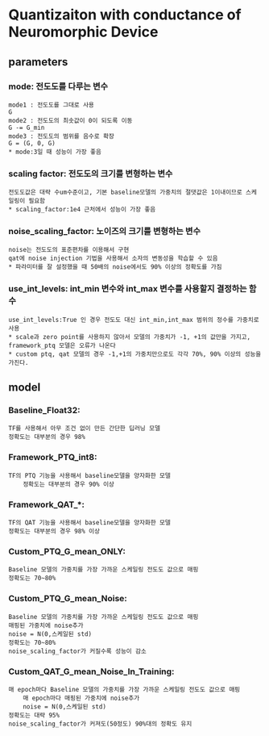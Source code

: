 # Quantizaiton with conductance of Neuromorphic Device

## parameters

### mode: 전도도를 다루는 변수

	mode1 : 전도도를 그대로 사용
	G
	mode2 : 전도도의 최솟값이 0이 되도록 이동
	G -= G_min
	mode3 : 전도도의 범위를 음수로 확장
	G = (G, 0, G)
	* mode:3일 때 성능이 가장 좋음

### scaling factor: 전도도의 크기를 변형하는 변수
	
	전도도값은 대략 수um수준이고, 기본 baseline모델의 가중치의 절댓값은 1이내이므로 스케일링이 필요함
	* scaling_factor:1e4 근처에서 성능이 가장 좋음

### noise_scaling_factor: 노이즈의 크기를 변형하는 변수

	noise는 전도도의 표준편차를 이용해서 구현
	qat에 noise injection 기법을 사용해서 소자의 변동성을 학습할 수 있음
	* 파라미터를 잘 설정했을 때 50배의 noise에서도 90% 이상의 정확도를 가짐

### use_int_levels: int_min 변수와 int_max 변수를 사용할지 결정하는 함수

	use_int_levels:True 인 경우 전도도 대신 int_min,int_max 범위의 정수를 가중치로 사용
	* scale과 zero point를 사용하지 않아서 모델의 가중치가 -1, +1의 값만을 가지고, framework_ptq 모델은 오류가 나온다
	* custom ptq, qat 모델의 경우 -1,+1의 가중치만으로도 각각 70%, 90% 이상의 성능을 가진다.

## model

### Baseline_Float32: 
	
	TF를 사용해서 아무 조건 없이 만든 간단한 딥러닝 모델	 
	정확도는 대부분의 경우 98%

### Framework_PTQ_int8:

	TF의 PTQ 기능을 사용해서 baseline모델을 양자화한 모델
        정확도는 대부분의 경우 90% 이상
	
### Framework_QAT_*:
	
	TF의 QAT 기능을 사용해서 baseline모델을 양자화한 모델
	정확도는 대부분의 경우 98% 이상
	
### Custom_PTQ_G_mean_ONLY:
	
	Baseline 모델의 가중치를 가장 가까운 스케일링 전도도 값으로 매핑
	정확도는 70~80% 

### Custom_PTQ_G_mean_Noise:
	
	Baseline 모델의 가중치를 가장 가까운 스케일링 전도도 값으로 매핑
	매핑된 가중치에 noise추가
	noise = N(0,스케일된 std)
	정확도는 70~80%
	noise_scaling_factor가 커질수록 성능이 감소	

### Custom_QAT_G_mean_Noise_In_Training:

	매 epoch마다 Baseline 모델의 가중치를 가장 가까운 스케일링 전도도 값으로 매핑
       	매 epoch마다 매핑된 가중치에 noise추가 
        noise = N(0,스케일된 std)
	정확도는 대략 95%
	noise_scaling_factor가 커져도(50정도) 90%대의 정확도 유지
